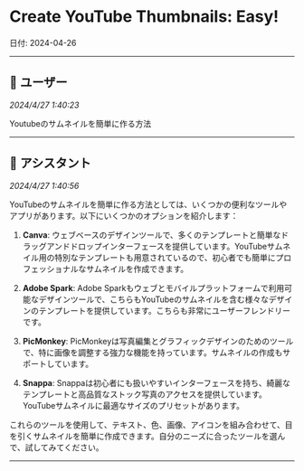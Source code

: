 # Create YouTube Thumbnails: Easy!

日付: 2024-04-26

---

## 👤 ユーザー
*2024/4/27 1:40:23*

Youtubeのサムネイルを簡単に作る方法

---

## 🤖 アシスタント
*2024/4/27 1:40:56*

YouTubeのサムネイルを簡単に作る方法としては、いくつかの便利なツールやアプリがあります。以下にいくつかのオプションを紹介します：

1. **Canva**: ウェブベースのデザインツールで、多くのテンプレートと簡単なドラッグアンドドロップインターフェースを提供しています。YouTubeサムネイル用の特別なテンプレートも用意されているので、初心者でも簡単にプロフェッショナルなサムネイルを作成できます。

2. **Adobe Spark**: Adobe Sparkもウェブとモバイルプラットフォームで利用可能なデザインツールで、こちらもYouTubeのサムネイルを含む様々なデザインのテンプレートを提供しています。こちらも非常にユーザーフレンドリーです。

3. **PicMonkey**: PicMonkeyは写真編集とグラフィックデザインのためのツールで、特に画像を調整する強力な機能を持っています。サムネイルの作成もサポートしています。

4. **Snappa**: Snappaは初心者にも扱いやすいインターフェースを持ち、綺麗なテンプレートと高品質なストック写真のアクセスを提供しています。YouTubeサムネイルに最適なサイズのプリセットがあります。

これらのツールを使用して、テキスト、色、画像、アイコンを組み合わせて、目を引くサムネイルを簡単に作成できます。自分のニーズに合ったツールを選んで、試してみてください。

---
